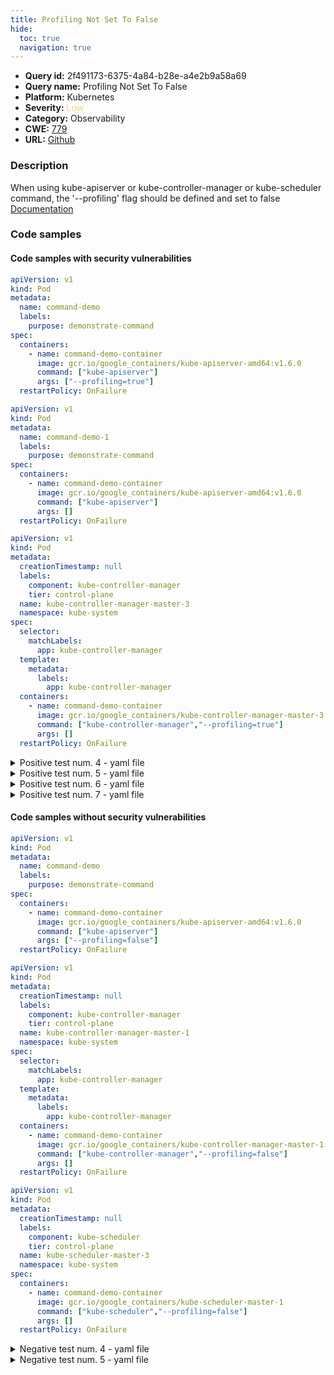 ```yaml
---
title: Profiling Not Set To False
hide:
  toc: true
  navigation: true
---
```


<style>
  .highlight .hll {
    background-color: #ff171742;
  }
  .md-content {
    max-width: 1100px;
    margin: 0 auto;
  }
</style>

-   **Query id:** 2f491173-6375-4a84-b28e-a4e2b9a58a69
-   **Query name:** Profiling Not Set To False
-   **Platform:** Kubernetes
-   **Severity:** <span style="color:#edd57e">Low</span>
-   **Category:** Observability
-   **CWE:** <a href="https://cwe.mitre.org/data/definitions/779.html" onclick="newWindowOpenerSafe(event, 'https://cwe.mitre.org/data/definitions/779.html')">779</a>
-   **URL:** [Github](https://github.com/Checkmarx/kics/tree/master/assets/queries/k8s/profiling_not_set_to_false)

### Description
When using kube-apiserver or kube-controller-manager or kube-scheduler command, the '--profiling' flag should be defined and set to false<br>
[Documentation](https://kubernetes.io/docs/reference/command-line-tools-reference/kube-apiserver/)

### Code samples
#### Code samples with security vulnerabilities
```yaml title="Positive test num. 1 - yaml file" hl_lines="11"
apiVersion: v1
kind: Pod
metadata:
  name: command-demo
  labels:
    purpose: demonstrate-command
spec:
  containers:
    - name: command-demo-container
      image: gcr.io/google_containers/kube-apiserver-amd64:v1.6.0
      command: ["kube-apiserver"]
      args: ["--profiling=true"]
  restartPolicy: OnFailure

```
```yaml title="Positive test num. 2 - yaml file" hl_lines="11"
apiVersion: v1
kind: Pod
metadata:
  name: command-demo-1
  labels:
    purpose: demonstrate-command
spec:
  containers:
    - name: command-demo-container
      image: gcr.io/google_containers/kube-apiserver-amd64:v1.6.0
      command: ["kube-apiserver"]
      args: []
  restartPolicy: OnFailure

```
```yaml title="Positive test num. 3 - yaml file" hl_lines="21"
apiVersion: v1
kind: Pod
metadata:
  creationTimestamp: null
  labels:
    component: kube-controller-manager
    tier: control-plane
  name: kube-controller-manager-master-3
  namespace: kube-system
spec:
  selector:
    matchLabels:
      app: kube-controller-manager
  template:
    metadata:
      labels:
        app: kube-controller-manager
  containers:
    - name: command-demo-container
      image: gcr.io/google_containers/kube-controller-manager-master-3
      command: ["kube-controller-manager","--profiling=true"]
      args: []
  restartPolicy: OnFailure

```
<details><summary>Positive test num. 4 - yaml file</summary>

```yaml hl_lines="21"
apiVersion: v1
kind: Pod
metadata:
  creationTimestamp: null
  labels:
    component: kube-controller-manager
    tier: control-plane
  name: kube-controller-manager-master-4
  namespace: kube-system
spec:
  selector:
    matchLabels:
      app: kube-controller-manager
  template:
    metadata:
      labels:
        app: kube-controller-manager
  containers:
    - name: command-demo-container
      image: gcr.io/google_containers/kube-controller-manager-master-4
      command: ["kube-controller-manager"]
      args: []
  restartPolicy: OnFailure

```
</details>
<details><summary>Positive test num. 5 - yaml file</summary>

```yaml hl_lines="2"
apiVersion: kubescheduler.config.k8s.io/v1beta2
kind: KubeSchedulerConfiguration
profiles:
  pluginConfig:
    args:
      scoringStrategy:
        resources:
          name: cpu
          weight: 1
        type: MostAllocated
    name: NodeResourcesFit

```
</details>
<details><summary>Positive test num. 6 - yaml file</summary>

```yaml hl_lines="3"
apiVersion: kubescheduler.config.k8s.io/v1beta2
kind: KubeSchedulerConfiguration
enableProfiling: true
profiles: 
  pluginConfig: 
    args: 
      scoringStrategy: 
        resources:  
          name: cpu
          weight: 1
        type: MostAllocated
    name: NodeResourcesFit2

```
</details>
<details><summary>Positive test num. 7 - yaml file</summary>

```yaml hl_lines="14"
apiVersion: v1
kind: Pod
metadata:
  creationTimestamp: null
  labels:
    component: kube-scheduler
    tier: control-plane
  name: kube-scheduler-master-2
  namespace: kube-system
spec:
  containers:
    - name: command-demo-container
      image: gcr.io/google_containers/kube-scheduler-master-2
      command: ["kube-scheduler","--profiling=true"]
      args: []
  restartPolicy: OnFailure

```
</details>


#### Code samples without security vulnerabilities
```yaml title="Negative test num. 1 - yaml file"
apiVersion: v1
kind: Pod
metadata:
  name: command-demo
  labels:
    purpose: demonstrate-command
spec:
  containers:
    - name: command-demo-container
      image: gcr.io/google_containers/kube-apiserver-amd64:v1.6.0
      command: ["kube-apiserver"]
      args: ["--profiling=false"]
  restartPolicy: OnFailure

```
```yaml title="Negative test num. 2 - yaml file"
apiVersion: v1
kind: Pod
metadata:
  creationTimestamp: null
  labels:
    component: kube-controller-manager
    tier: control-plane
  name: kube-controller-manager-master-1
  namespace: kube-system
spec:
  selector:
    matchLabels:
      app: kube-controller-manager
  template:
    metadata:
      labels:
        app: kube-controller-manager
  containers:
    - name: command-demo-container
      image: gcr.io/google_containers/kube-controller-manager-master-1
      command: ["kube-controller-manager","--profiling=false"]
      args: []
  restartPolicy: OnFailure

```
```yaml title="Negative test num. 3 - yaml file"
apiVersion: v1
kind: Pod
metadata:
  creationTimestamp: null
  labels:
    component: kube-scheduler
    tier: control-plane
  name: kube-scheduler-master-3
  namespace: kube-system
spec:
  containers:
    - name: command-demo-container
      image: gcr.io/google_containers/kube-scheduler-master-1
      command: ["kube-scheduler","--profiling=false"]
      args: []
  restartPolicy: OnFailure

```
<details><summary>Negative test num. 4 - yaml file</summary>

```yaml
apiVersion: kubescheduler.config.k8s.io/v1beta2
kind: KubeSchedulerConfiguration
enableProfiling: false
profiles:
- pluginConfig:
  - args:
      scoringStrategy:
        resources:
        - name: cpu
          weight: 1
        type: MostAllocated
    name: NodeResourcesFit3

```
</details>
<details><summary>Negative test num. 5 - yaml file</summary>

```yaml
apiVersion: v1
kind: Pod
metadata:
  creationTimestamp: null
  labels:
    component: kube-scheduler
    tier: control-plane
  name: kube-scheduler-master-1
  namespace: kube-system
spec:
  containers:
    - name: command-demo-container
      image: gcr.io/google_containers/kube-scheduler-master-1
      command: ["kube-scheduler"]
      args: []
  restartPolicy: OnFailure

```
</details>

